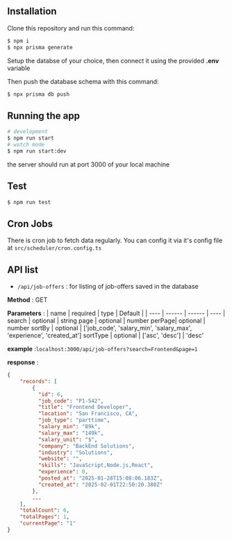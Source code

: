 ## Installation

Clone this repository and run this command:

```bash
$ npm i
$ npx prisma generate
```

Setup the databse of your choice, then connect it using the provided **.env** variable

Then push the database schema with this command:

```bash
$ npx prisma db push
```

## Running the app

```bash
# development
$ npm run start
# watch mode
$ npm run start:dev
```

the server should run at port 3000 of your local machine

## Test

```bash
$ npm run test
```

## Cron Jobs

There is cron job to fetch data regularly. You can config it via it's config file at `src/scheduler/cron.config.ts`

## API list

- `/api/job-offers` : for listing of job-offers saved in the database

**Method** : GET

**Parameters** :
| name | required | type | Default |
| ---- | ------ | ------ | ---- |
search | optional | string
page | optional | number
perPage| optional | number
sortBy | optional | ['job_code', 'salary_min', 'salary_max', 'experience', 'created_at']
sortType | optional | ['asc', 'desc'] | 'desc'

**example** :`localhost:3000/api/job-offers?search=Frontend&page=1`

**response** :
```Json
{
    "records": [
        {
          "id": 6,
          "job_code": "P1-542",
          "title": "Frontend Developer",
          "location": "San Francisco, CA",
          "job_type": "parttime",
          "salary_min": "89k",
          "salary_max": "149k",
          "salary_unit": "$",
          "company": "BackEnd Solutions",
          "industry": "Solutions",
          "website": "",
          "skills": "JavaScript,Node.js,React",
          "experience": 0,
          "posted_at": "2025-01-28T15:08:06.183Z",
          "created_at": "2025-02-01T22:50:20.380Z"
        },
        ...
    ],
    "totalCount": 6,
    "totalPages": 1,
    "currentPage": "1"
}
```
